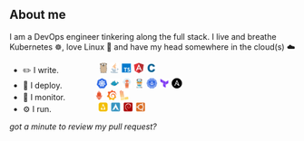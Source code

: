 ## About me

I am a DevOps engineer tinkering along the full stack.
I live and breathe Kubernetes ☸️, love Linux 🐧 and have my head somewhere in the cloud(s) ☁️

- ✏️ I write.⠀⠀⠀⠀⠀⠀⠀[![Go](assets/tiny/gopher48.png)](https://golang.org) [![Java](assets/tiny/java48.png)](https://openjdk.org/) [![Typescript](assets/tiny/ts48.png)](https://www.typescriptlang.org/) [![Angular](assets/tiny/angular48.png)](https://angular.io/) ![C](assets/tiny/c48.png)
- 🚀 I deploy.⠀⠀⠀⠀⠀⠀[![Kubernetes](assets/tiny/k8s48.png)](https://kubernetes.io/) [![Docker](assets/tiny/docker.png)](https://www.docker.com/) [![ArgoCD](assets/tiny/argo48.png)]([https://kubernetes.io/](https://argo-cd.readthedocs.io/en/stable/)) [![Traefik](assets/tiny/traefik48.png)](https://doc.traefik.io/traefik/) [![Certmanager](assets/tiny/cert48.png)](https://cert-manager.io) [![Terraform](assets/tiny/terraform.png)](https://www.terraform.io/) [![Ansible](assets/tiny/ansible.png)](https://www.ansible.com/)
- 🔎 I monitor.⠀⠀⠀⠀⠀[![Prometheus](assets/tiny/prometheus48.png)](https://prometheus.io/) [![Grafana](assets/tiny/grafana48.png)](https://grafana.com/) [![Loki](assets/tiny/loki48.png)](https://grafana.com/)
- ⚙️ I run.⠀⠀⠀⠀⠀⠀⠀⠀[![Linux](assets/tiny/linux48square.png)](https://kernel.org) [![Arch](assets/tiny/arch48.png)](https://archlinux.org) [![Debian](assets/tiny/debian48square.png)](https://debian.org) [![Ubuntu](assets/tiny/ubuntu48square.png)](https://ubuntu.com)

_got a minute to review my pull request?_
